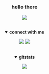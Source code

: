 ### <h3 align="center">hello there</h3>

<!--gifprofile-->
<p align="center">
	<img src="https://user-images.githubusercontent.com/105118103/186568561-cd47a428-79cb-4832-97d9-d0027885a658.gif" >
</p>
<br>	

<!--socials-->
<details open>
<summary align="center"><b>connect with me</b></summary>
<p align="center">
	<a href="https://twitter.com/liqxmeg"><img src="https://img.shields.io/badge/twitter-%231DA1F2.svg?&style=for-the-badge&logo=twitter&logoColor=white"></a>
	<a href="https://steamcommunity.com/profiles/76561198112800200/"><img src="https://img.shields.io/badge/Steam-000000?style=for-the-badge&logo=steam&logoColor=white"></a>
</p>
</details>

<br>

<!--gitstats-->
<details open>
<summary align="center"><b>gitstats</b></summary>
<p align="center">
	<img src="https://github-readme-stats.vercel.app/api?username=L1qx&show_icons=true&theme=onedark&line_height=27">
</p>
</details>
    
